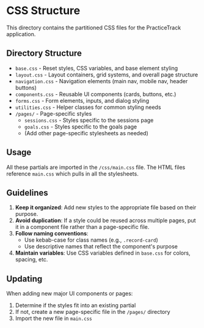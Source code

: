 # CSS Structure

This directory contains the partitioned CSS files for the PracticeTrack application.

## Directory Structure

- `base.css` - Reset styles, CSS variables, and base element styling
- `layout.css` - Layout containers, grid systems, and overall page structure
- `navigation.css` - Navigation elements (main nav, mobile nav, header buttons)
- `components.css` - Reusable UI components (cards, buttons, etc.)
- `forms.css` - Form elements, inputs, and dialog styling
- `utilities.css` - Helper classes for common styling needs
- `/pages/` - Page-specific styles
  - `sessions.css` - Styles specific to the sessions page
  - `goals.css` - Styles specific to the goals page
  - (Add other page-specific stylesheets as needed)

## Usage

All these partials are imported in the `/css/main.css` file. The HTML files reference `main.css` which pulls in all the stylesheets.

## Guidelines

1. **Keep it organized**: Add new styles to the appropriate file based on their purpose.
2. **Avoid duplication**: If a style could be reused across multiple pages, put it in a component file rather than a page-specific file.
3. **Follow naming conventions**: 
   - Use kebab-case for class names (e.g., `.record-card`)
   - Use descriptive names that reflect the component's purpose
4. **Maintain variables**: Use CSS variables defined in `base.css` for colors, spacing, etc.

## Updating

When adding new major UI components or pages:
1. Determine if the styles fit into an existing partial
2. If not, create a new page-specific file in the `/pages/` directory
3. Import the new file in `main.css` 